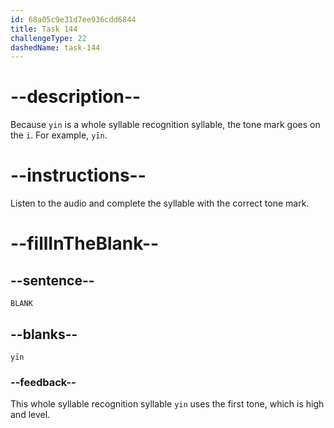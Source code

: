 ```yaml
---
id: 68a05c9e31d7ee936cdd6844
title: Task 144
challengeType: 22
dashedName: task-144
---
```


<!-- (Audio) A: yīn -->

# --description--

Because `yin` is a whole syllable recognition syllable, the tone mark goes on the `i`. For example, `yīn`.

# --instructions--

Listen to the audio and complete the syllable with the correct tone mark.

# --fillInTheBlank--

## --sentence--

`BLANK`

## --blanks--

`yīn`

### --feedback--

This whole syllable recognition syllable `yin` uses the first tone, which is high and level.
